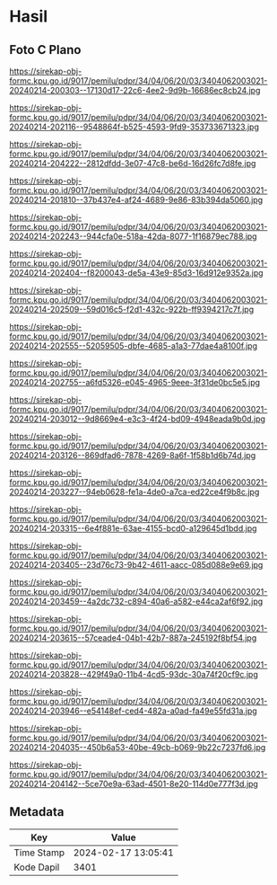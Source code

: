 # Hasil

## Foto C Plano

https://sirekap-obj-formc.kpu.go.id/9017/pemilu/pdpr/34/04/06/20/03/3404062003021-20240214-200303--17130d17-22c6-4ee2-9d9b-16686ec8cb24.jpg

https://sirekap-obj-formc.kpu.go.id/9017/pemilu/pdpr/34/04/06/20/03/3404062003021-20240214-202116--9548864f-b525-4593-9fd9-353733671323.jpg

https://sirekap-obj-formc.kpu.go.id/9017/pemilu/pdpr/34/04/06/20/03/3404062003021-20240214-204222--2812dfdd-3e07-47c8-be6d-16d26fc7d8fe.jpg

https://sirekap-obj-formc.kpu.go.id/9017/pemilu/pdpr/34/04/06/20/03/3404062003021-20240214-201810--37b437e4-af24-4689-9e86-83b394da5060.jpg

https://sirekap-obj-formc.kpu.go.id/9017/pemilu/pdpr/34/04/06/20/03/3404062003021-20240214-202243--944cfa0e-518a-42da-8077-1f16879ec788.jpg

https://sirekap-obj-formc.kpu.go.id/9017/pemilu/pdpr/34/04/06/20/03/3404062003021-20240214-202404--f8200043-de5a-43e9-85d3-16d912e9352a.jpg

https://sirekap-obj-formc.kpu.go.id/9017/pemilu/pdpr/34/04/06/20/03/3404062003021-20240214-202509--59d016c5-f2d1-432c-922b-ff9394217c7f.jpg

https://sirekap-obj-formc.kpu.go.id/9017/pemilu/pdpr/34/04/06/20/03/3404062003021-20240214-202555--52059505-dbfe-4685-a1a3-77dae4a8100f.jpg

https://sirekap-obj-formc.kpu.go.id/9017/pemilu/pdpr/34/04/06/20/03/3404062003021-20240214-202755--a6fd5326-e045-4965-9eee-3f31de0bc5e5.jpg

https://sirekap-obj-formc.kpu.go.id/9017/pemilu/pdpr/34/04/06/20/03/3404062003021-20240214-203012--9d8669e4-e3c3-4f24-bd09-4948eada9b0d.jpg

https://sirekap-obj-formc.kpu.go.id/9017/pemilu/pdpr/34/04/06/20/03/3404062003021-20240214-203126--869dfad6-7878-4269-8a6f-1f58b1d6b74d.jpg

https://sirekap-obj-formc.kpu.go.id/9017/pemilu/pdpr/34/04/06/20/03/3404062003021-20240214-203227--94eb0628-fe1a-4de0-a7ca-ed22ce4f9b8c.jpg

https://sirekap-obj-formc.kpu.go.id/9017/pemilu/pdpr/34/04/06/20/03/3404062003021-20240214-203315--6e4f881e-63ae-4155-bcd0-a129645d1bdd.jpg

https://sirekap-obj-formc.kpu.go.id/9017/pemilu/pdpr/34/04/06/20/03/3404062003021-20240214-203405--23d76c73-9b42-4611-aacc-085d088e9e69.jpg

https://sirekap-obj-formc.kpu.go.id/9017/pemilu/pdpr/34/04/06/20/03/3404062003021-20240214-203459--4a2dc732-c894-40a6-a582-e44ca2af6f92.jpg

https://sirekap-obj-formc.kpu.go.id/9017/pemilu/pdpr/34/04/06/20/03/3404062003021-20240214-203615--57ceade4-04b1-42b7-887a-245192f8bf54.jpg

https://sirekap-obj-formc.kpu.go.id/9017/pemilu/pdpr/34/04/06/20/03/3404062003021-20240214-203828--429f49a0-11b4-4cd5-93dc-30a74f20cf9c.jpg

https://sirekap-obj-formc.kpu.go.id/9017/pemilu/pdpr/34/04/06/20/03/3404062003021-20240214-203946--e54148ef-ced4-482a-a0ad-fa49e55fd31a.jpg

https://sirekap-obj-formc.kpu.go.id/9017/pemilu/pdpr/34/04/06/20/03/3404062003021-20240214-204035--450b6a53-40be-49cb-b069-9b22c7237fd6.jpg

https://sirekap-obj-formc.kpu.go.id/9017/pemilu/pdpr/34/04/06/20/03/3404062003021-20240214-204142--5ce70e9a-63ad-4501-8e20-114d0e777f3d.jpg


## Metadata

| Key        | Value               |
| ---------- | ------------------- |
| Time Stamp | 2024-02-17 13:05:41 |
| Kode Dapil | 3401                |



